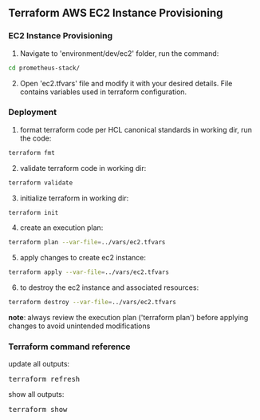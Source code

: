 ## Terraform AWS EC2 Instance Provisioning

### EC2 Instance Provisioning

1. Navigate to 'environment/dev/ec2' folder, run the command:

```bash 
cd prometheus-stack/
```
2. Open 'ec2.tfvars' file and modify it with your desired details. File contains variables used in terraform configuration. 

### Deployment
1. format terraform code per HCL canonical standards in working dir, run the code:

```bash
terraform fmt
```

2. validate terraform code in working dir:

```bash
terraform validate
```

3. initialize terraform in working dir:
```bash
terraform init
```

4. create an execution plan:

```bash
terraform plan --var-file=../vars/ec2.tfvars
```

5. apply changes to create ec2 instance:
```bash
terraform apply --var-file=../vars/ec2.tfvars
```

6. to destroy the ec2 instance and associated resources:
```bash
terraform destroy --var-file=../vars/ec2.tfvars
```

**note**: always review the execution plan ('terraform plan') before applying changes to avoid unintended modifications

### Terraform command reference
update all outputs:
<pre>terraform refresh</pre>
show all outputs:
<pre>terraform show</pre>